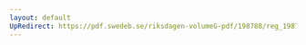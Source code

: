 ```yaml
---
layout: default
UpRedirect: https://pdf.swedeb.se/riksdagen-volumeG-pdf/198788/reg_198788__reg_01/reg_198788__reg_01_0024.pdf
---
```

